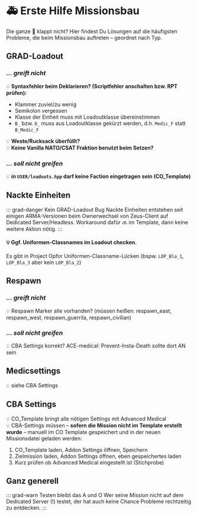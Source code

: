 # :ambulance: Erste Hilfe Missionsbau

Die ganze :poop: klappt nicht?
Hier findest Du Lösungen auf die häufigsten Probleme, die beim Missionsbau auftreten – geordnet nach Typ.


## GRAD-Loadout
### _… greift nicht_

:bulb: **Syntaxfehler beim Deklarieren? (Scriptfehler anschalten bzw. RPT prüfen):**
* Klammer zuviel/zu wenig
* Semikolon vergessen
* Klasse der Einheit muss mit Loadoutklasse übereinstimmen
* `B_` bzw. `O_` muss aus Loadoutklasse gekürzt werden, d.h. `Medic_F` statt `B_Medic_F`

:bulb: **Weste/Rucksack überfüllt?**  
:bulb: **Keine Vanilla NATO/CSAT Fraktion benutzt beim Setzen?**


### _… soll nicht greifen_

:bulb: **in `USER/loadouts.hpp` darf keine Faction eingetragen sein (CO_Template)**  
  


## Nackte Einheiten
::: grad-danger Kein GRAD-Loadout Bug
Nackte Einheiten entstehen seit einigen ARMA-Versionen beim Ownerwechsel von Zeus-Client auf Dedicated Server/Headless. Workaround dafür 🔜 im Template, dann keine weitere Aktion nötig.
:::
#### :bulb: Ggf. Uniformen-Classnames im Loadout checken. 
Es gibt in Project Opfor Uniformen-Classname-Lücken (bspw. `LOP_Bla_1`, `LOP_Bla_3` aber kein `LOP_Bla_2`)


## Respawn
### _… greift nicht_
:bulb: Respawn Marker alle vorhanden? (müssen heißen: respawn_east, respawn_west, respawn_guerrila, respawn_civilian)

### _… soll nicht greifen_
:bulb: CBA Settings korrekt? ACE-medical: Prevent-Insta-Death sollte dort AN sein


## Medicsettings
:bulb: siehe CBA Settings

## CBA Settings
:bulb: CO_Template bringt alle nötigen Settings mit Advanced Medical   
:bulb: CBA-Settings müssen – **sofern die Mission nicht im Template erstellt wurde** – manuell im CO Template gespeichert und in der neuen Missionsdatei geladen werden: 
1. CO_Template laden, Addon Settings öffnen, Speichern
2. Zielmission laden, Addon Settings öffnen, eben gespeichertes laden
3. Kurz prüfen ob Advanced Medical eingestellt ist (Stichprobe)

## Ganz generell
::: grad-warn Testen bleibt das A und O
Wer seine Mission nicht auf dem Dedicated Server (!) testet, der hat auch keine Chance Probleme rechtzeitig zu entdecken.
:::